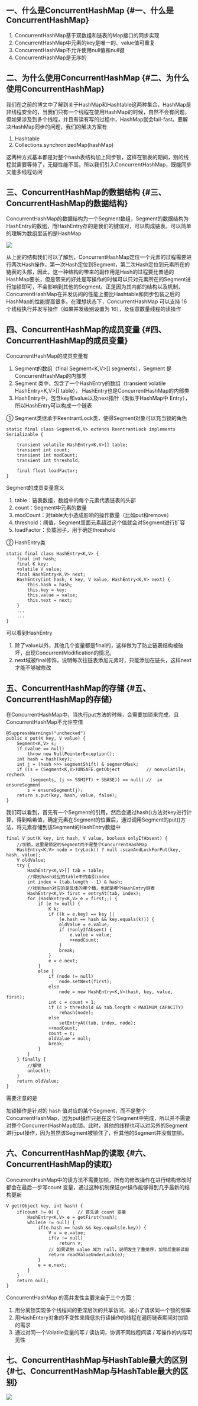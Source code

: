## 一、什么是ConcurrentHashMap {#一、什么是ConcurrentHashMap}

1. ConcurrentHashMap基于双数组和链表的Map接口的同步实现
2. ConcurrentHashMap中元素的key是唯一的、value值可重复
3. ConcurrentHashMap不允许使用null值和null键
4. ConcurrentHashMap是无序的

## 二、为什么使用ConcurrentHashMap {#二、为什么使用ConcurrentHashMap}

我们在之前的博文中了解到关于HashMap和Hashtable这两种集合，HashMap是非线程安全的，当我们只有一个线程在使用HashMap的时候，自然不会有问题，但如果涉及到多个线程，并且有读有写的过程中，HashMap就会fail-fast。要解决HashMap同步的问题，我们的解决方案有

1. Hashtable
2. Collections.synchronizedMap\(hashMap\)

这两种方式基本都是对整个hash表结构加上同步锁，这样在锁表的期间，别的线程就需要等待了，无疑性能不高，所以我们引入ConcurrentHashMap，既能同步又能多线程访问

## 三、ConcurrentHashMap的数据结构 {#三、ConcurrentHashMap的数据结构}

ConcurrentHashMap的数据结构为一个Segment数组，Segment的数据结构为HashEntry的数组，而HashEntry存的是我们的键值对，可以构成链表。可以简单的理解为数组里装的是HashMap

![](/assets/import_conhashmap.png)

从上面的结构我们可以了解到，ConcurrentHashMap定位一个元素的过程需要进行两次Hash操作，第一次Hash定位到Segment，第二次Hash定位到元素所在的链表的头部，因此，这一种结构的带来的副作用是Hash的过程要比普通的HashMap要长，但是带来的好处是写操作的时候可以只对元素所在的Segment进行加锁即可，不会影响到其他的Segment。正是因为其内部的结构以及机制，ConcurrentHashMap在并发访问的性能上要比Hashtable和同步包装之后的HashMap的性能提高很多。在理想状态下，ConcurrentHashMap 可以支持 16 个线程执行并发写操作（如果并发级别设置为 16），及任意数量线程的读操作

## 四、ConcurrentHashMap的成员变量 {#四、ConcurrentHashMap的成员变量}

ConcurrentHashMap的成员变量有

1. Segment的数组（final Segment&lt;K,V&gt;\[\] segments），Segment 是ConcurrentHashMap的内部类
2. Segment 类中，包含了一个HashEntry的数组（transient volatile HashEntry&lt;K,V&gt;\[\] table）， HashEntry也是ConcurrentHashMap的内部类
3. HashEntry中，包含key和value以及next指针（类似于HashMap中 Entry），所以HashEntry可以构成一个链表

① Segment类继承于ReentrantLock类，使得Segment对象可以充当锁的角色

```
static final class Segment<K,V> extends ReentrantLock implements Serializable {
  
    transient volatile HashEntry<K,V>[] table;
    transient int count;
    transient int modCount;
    transient int threshold;
   
    final float loadFactor;
}
```

Segment的成员变量意义

1. table：链表数组，数组中的每个元素代表链表的头部
2. count：Segment中元素的数量
3. modCount：对table大小造成影响的操作数量（比如put和remove）
4. threshold：阈值，Segment里面元素超过这个值就会对Segment进行扩容
5. loadFactor：负载因子，用于确定threshold

② HashEntry类

```
static final class HashEntry<K,V> {
    final int hash;
    final K key;
    volatile V value;
    final HashEntry<K,V> next;
    HashEntry(int hash, K key, V value, HashEntry<K,V> next) {
        this.hash = hash;
        this.key = key;
        this.value = value;
        this.next = next;
    }
    ...
    ...
}
```

可以看到HashEntry

1. 除了value以外，其他几个变量都是final的，这样做为了防止链表结构被破坏，出现ConcurrentModification的情况。
2. next域被final修饰，说明每次往链表添加元素时，只能添加在链头，这样next才能不够被修改

## 五、ConcurrentHashMap的存储 {#五、ConcurrentHashMap的存储}

在ConcurrentHashMap中，当执行put方法的时候，会需要加锁来完成，且ConcurrentHashMap不允许空值

```
@SuppressWarnings("unchecked")
public V put(K key, V value) {
    Segment<K,V> s;
    if (value == null)
        throw new NullPointerException();
    int hash = hash(key);
    int j = (hash >>> segmentShift) & segmentMask;
    if ((s = (Segment<K,V>)UNSAFE.getObject          // nonvolatile; recheck
         (segments, (j << SSHIFT) + SBASE)) == null) //  in ensureSegment
        s = ensureSegment(j);
    return s.put(key, hash, value, false);
}
```

我们可以看到，首先有一个Segment的引用，然后会通过hash\(\)方法对key进行计算，得到哈希值，确定元素在Segment的位置后，通过调用Segment的put\(\)方法，将元素存储到该Segment的HashEntry数组中

```
final V put(K key, int hash, V value, boolean onlyIfAbsent) {
    //加锁，这里是锁定的Segment而不是整个ConcurrentHashMap
    HashEntry<K,V> node = tryLock() ? null :scanAndLockForPut(key, hash, value);
    V oldValue;
    try {
        HashEntry<K,V>[] tab = table;
        //得到hash对应的table中的索引index
        int index = (tab.length - 1) & hash;
        //找到hash对应的是具体的哪个桶，也就是哪个HashEntry链表
        HashEntry<K,V> first = entryAt(tab, index);
        for (HashEntry<K,V> e = first;;) {
            if (e != null) {
                K k;
                if ((k = e.key) == key ||
                    (e.hash == hash && key.equals(k))) {
                    oldValue = e.value;
                    if (!onlyIfAbsent) {
                        e.value = value;
                        ++modCount;
                    }
                    break;
                }
                e = e.next;
            }
            else {
                if (node != null)
                    node.setNext(first);
                else
                    node = new HashEntry<K,V>(hash, key, value, first);
                int c = count + 1;
                if (c > threshold && tab.length < MAXIMUM_CAPACITY)
                    rehash(node);
                else
                    setEntryAt(tab, index, node);
                ++modCount;
                count = c;
                oldValue = null;
                break;
            }
        }
    } finally {
        //解锁
        unlock();
    }
    return oldValue;
}
```

需要注意的是

加锁操作是针对的 hash 值对应的某个Segment，而不是整个ConcurrentHashMap，因为put操作只是在这个Segment中完成，所以并不需要对整个ConcurrentHashMap加锁。此时，其他的线程也可以对另外的Segment进行put操作，因为虽然该Segment被锁住了，但其他的Segment并没有加锁。

## 六、ConcurrentHashMap的读取 {#六、ConcurrentHashMap的读取}

ConcurrentHashMap中的读方法不需要加锁，所有的修改操作在进行结构修改时都会在最后一步写count 变量，通过这种机制保证get操作能够得到几乎最新的结构更新

```
V get(Object key, int hash) { 
    if(count != 0) {       // 首先读 count 变量
        HashEntry<K,V> e = getFirst(hash); 
        while(e != null) { 
            if(e.hash == hash && key.equals(e.key)) { 
                V v = e.value; 
                if(v != null)            
                    return v; 
                // 如果读到 value 域为 null，说明发生了重排序，加锁后重新读取
                return readValueUnderLock(e); 
            } 
            e = e.next; 
        } 
    } 
    return null; 
}
```

ConcurrentHashMap 的高并发性主要来自于三个方面：

1. 用分离锁实现多个线程间的更深层次的共享访问，减小了请求同一个锁的频率
2. 用HashEntery对象的不变性来降低执行读操作的线程在遍历链表期间对加锁的需求
3. 通过对同一个Volatile变量的写 / 读访问，协调不同线程间读 / 写操作的内存可见性

## 七、ConcurrentHashMap与HashTable最大的区别 {#七、ConcurrentHashMap与HashTable最大的区别}

![](/assets/import_table_hash.png)



